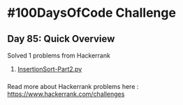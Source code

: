 # #100DaysOfCode Challenge
## Day 85: Quick Overview
Solved 1 problems from Hackerrank  
1. [InsertionSort-Part2.py](https://github.com/divyatejakotteti/100DaysOfCode/blob/master/Day%2085/InsertionSort-Part2.py)
### 
Read more about Hackerrank problems here : https://www.hackerrank.com/challenges